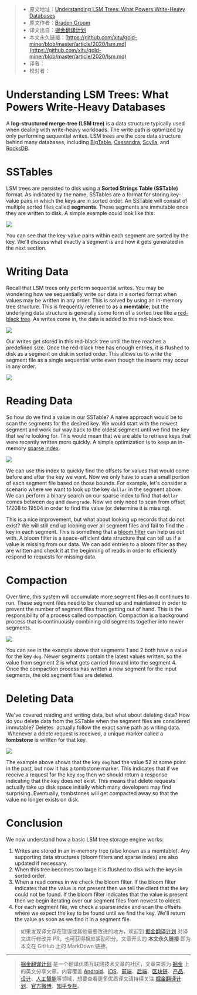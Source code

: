 > * 原文地址：[Understanding LSM Trees: What Powers Write-Heavy Databases](https://yetanotherdevblog.com/lsm/)
> * 原文作者：[Braden Groom](https://yetanotherdevblog.com/author/author/)
> * 译文出自：[掘金翻译计划](https://github.com/xitu/gold-miner)
> * 本文永久链接：[https://github.com/xitu/gold-miner/blob/master/article/2020/lsm.md](https://github.com/xitu/gold-miner/blob/master/article/2020/lsm.md)
> * 译者：
> * 校对者：

# Understanding LSM Trees: What Powers Write-Heavy Databases

A **log-structured merge-tree (LSM tree)** is a data structure typically used when dealing with write-heavy workloads. The write path is optimized by only performing sequential writes. LSM trees are the core data structure behind many databases, including [BigTable](https://cloud.google.com/bigtable), [Cassandra](https://cassandra.apache.org/), [Scylla](https://www.scylladb.com/), and [RocksDB](https://rocksdb.org/).

# SSTables

LSM trees are persisted to disk using a **Sorted Strings Table (SSTable)** format. As indicated by the name, SSTables are a format for storing key-value pairs in which the keys are in sorted order. An SSTable will consist of multiple sorted files called **segments**. These segments are immutable once they are written to disk. A simple example could look like this:

![](https://yetanotherdevblog.com/content/images/2020/06/output-onlinepngtools--3-.png)

You can see that the key-value pairs within each segment are sorted by the key. We'll discuss what exactly a segment is and how it gets generated in the next section.

# Writing Data

Recall that LSM trees only perform sequential writes. You may be wondering how we sequentially write our data in a sorted format when values may be written in any order. This is solved by using an in-memory tree structure. This is frequently referred to as a **memtable**, but the underlying data structure is generally some form of a sorted tree like a [red-black tree](https://en.wikipedia.org/wiki/Red%E2%80%93black_tree). As writes come in, the data is added to this red-black tree.

![](https://yetanotherdevblog.com/content/images/2020/06/output-onlinepngtools--4-.png)

Our writes get stored in this red-black tree until the tree reaches a predefined size. Once the red-black tree has enough entries, it is flushed to disk as a segment on disk in sorted order. This allows us to write the segment file as a single sequential write even though the inserts may occur in any order.

![](https://yetanotherdevblog.com/content/images/2020/06/output-onlinepngtools--5-.png)

# Reading Data

So how do we find a value in our SSTable? A naive approach would be to scan the segments for the desired key. We would start with the newest segment and work our way back to the oldest segment until we find the key that we're looking for. This would mean that we are able to retrieve keys that were recently written more quickly. A simple optimization is to keep an in-memory [sparse index](https://yetanotherdevblog.com/dense-vs-sparse-index/).

![](https://yetanotherdevblog.com/content/images/2020/06/output-onlinepngtools--6-.png)

We can use this index to quickly find the offsets for values that would come before and after the key we want. Now we only have to scan a small portion of each segment file based on those bounds. For example, let's consider a scenario where we want to look up the key `dollar` in the segment above. We can perform a binary search on our sparse index to find that `dollar` comes between `dog` and `downgrade`. Now we only need to scan from offset 17208 to 19504 in order to find the value (or determine it is missing).

This is a nice improvement, but what about looking up records that do not exist? We will still end up looping over all segment files and fail to find the key in each segment. This is something that a [bloom filter](https://yetanotherdevblog.com/bloom-filters/) can help us out with. A bloom filter is a space-efficient data structure that can tell us if a value is missing from our data. We can add entries to a bloom filter as they are written and check it at the beginning of reads in order to efficiently respond to requests for missing data.

# Compaction

Over time, this system will accumulate more segment files as it continues to run. These segment files need to be cleaned up and maintained in order to prevent the number of segment files from getting out of hand. This is the responsibility of a process called compaction. Compaction is a background process that is continuously combining old segments together into newer segments.

![](https://yetanotherdevblog.com/content/images/2020/06/output-onlinepngtools--7-.png)

You can see in the example above that segments 1 and 2 both have a value for the key `dog`. Newer segments contain the latest values written, so the value from segment 2 is what gets carried forward into the segment 4. Once the compaction process has written a new segment for the input segments, the old segment files are deleted.

# Deleting Data

We've covered reading and writing data, but what about deleting data? How do you delete data from the SSTable when the segment files are considered immutable? Deletes  actually follow the exact same path as writing data.  Whenever a delete request is received, a unique marker called a **tombstone** is written for that key.

![](https://yetanotherdevblog.com/content/images/2020/06/output-onlinepngtools--8-.png)

The example above shows that the key `dog` had the value 52 at some point in the past, but now it has a tombstone marker. This indicates that if we receive a request for the key `dog` then we should return a response indicating that the key does not exist. This means that delete requests actually take up disk space initially which many developers may find surprising. Eventually, tombstones will get compacted away so that the value no longer exists on disk.

# Conclusion

We now understand how a basic LSM tree storage engine works:

1. Writes are stored in an in-memory tree (also known as a memtable). Any supporting data structures (bloom filters and sparse index) are also updated if necessary.
2. When this tree becomes too large it is flushed to disk with the keys in sorted order.
3. When a read comes in we check the bloom filter. If the bloom filter indicates that the value is not present then we tell the client that the key could not be found. If the bloom filter indicates that the value is present then we begin iterating over our segment files from newest to oldest.
4. For each segment file, we check a sparse index and scan the offsets where we expect the key to be found until we find the key. We'll return the value as soon as we find it in a segment file.

> 如果发现译文存在错误或其他需要改进的地方，欢迎到 [掘金翻译计划](https://github.com/xitu/gold-miner) 对译文进行修改并 PR，也可获得相应奖励积分。文章开头的 **本文永久链接** 即为本文在 GitHub 上的 MarkDown 链接。

---

> [掘金翻译计划](https://github.com/xitu/gold-miner) 是一个翻译优质互联网技术文章的社区，文章来源为 [掘金](https://juejin.im) 上的英文分享文章。内容覆盖 [Android](https://github.com/xitu/gold-miner#android)、[iOS](https://github.com/xitu/gold-miner#ios)、[前端](https://github.com/xitu/gold-miner#前端)、[后端](https://github.com/xitu/gold-miner#后端)、[区块链](https://github.com/xitu/gold-miner#区块链)、[产品](https://github.com/xitu/gold-miner#产品)、[设计](https://github.com/xitu/gold-miner#设计)、[人工智能](https://github.com/xitu/gold-miner#人工智能)等领域，想要查看更多优质译文请持续关注 [掘金翻译计划](https://github.com/xitu/gold-miner)、[官方微博](http://weibo.com/juejinfanyi)、[知乎专栏](https://zhuanlan.zhihu.com/juejinfanyi)。
